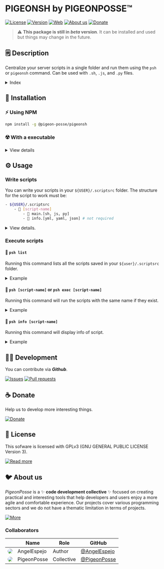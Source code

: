 <!--

██████╗ ██╗ ██████╗ ███████╗ ██████╗ ███╗   ██╗                
██╔══██╗██║██╔════╝ ██╔════╝██╔═══██╗████╗  ██║                
██████╔╝██║██║  ███╗█████╗  ██║   ██║██╔██╗ ██║                
██╔═══╝ ██║██║   ██║██╔══╝  ██║   ██║██║╚██╗██║                
██║     ██║╚██████╔╝███████╗╚██████╔╝██║ ╚████║                
╚═╝     ╚═╝ ╚═════╝ ╚══════╝ ╚═════╝ ╚═╝  ╚═══╝                
                                                               
██████╗  ██████╗ ███████╗███████╗███████╗                      
██╔══██╗██╔═══██╗██╔════╝██╔════╝██╔════╝                      
██████╔╝██║   ██║███████╗███████╗█████╗                        
██╔═══╝ ██║   ██║╚════██║╚════██║██╔══╝                        
██║     ╚██████╔╝███████║███████║███████╗                      
╚═╝      ╚═════╝ ╚══════╝╚══════╝╚══════╝                      
                                                               
                                                               
                                                               
█████╗█████╗█████╗█████╗█████╗█████╗█████╗█████╗               
╚════╝╚════╝╚════╝╚════╝╚════╝╚════╝╚════╝╚════╝               
                                                               
                                                               
                                                               
██████╗ ██╗ ██████╗ ███████╗ ██████╗ ███╗   ██╗███████╗██╗  ██╗
██╔══██╗██║██╔════╝ ██╔════╝██╔═══██╗████╗  ██║██╔════╝██║  ██║
██████╔╝██║██║  ███╗█████╗  ██║   ██║██╔██╗ ██║███████╗███████║
██╔═══╝ ██║██║   ██║██╔══╝  ██║   ██║██║╚██╗██║╚════██║██╔══██║
██║     ██║╚██████╔╝███████╗╚██████╔╝██║ ╚████║███████║██║  ██║
╚═╝     ╚═╝ ╚═════╝ ╚══════╝ ╚═════╝ ╚═╝  ╚═══╝╚══════╝╚═╝  ╚═╝                                                    

CREATED BY ANGELO
FOR PIGEONPOSSE.COM

-->

# PIGEONSH by PIGEONPOSSE™

[![License](https://img.shields.io/github/license/pigeon-posse/pigeonsh?color=blue&label=License&style=flat-square)](https://npmjs.com/package/@pigeon-posse/pigeonsh)
[![Version](https://img.shields.io/npm/v/@pigeon-posse/pigeonsh?color=a1b858&label&style=flat-square)](https://npmjs.com/package/@pigeon-posse/pigeonsh)
[![Web](https://img.shields.io/badge/Web-grey?style=flat-square)](https://pigeonposse.com/) 
[![About us](https://img.shields.io/badge/About-us-grey?style=flat-square)](https://pigeonposse.com/?popup=about) 
[![Donate](https://img.shields.io/badge/Donate-pink?style=flat-square)](https://pigeonposse.com/?popup=donate) 

> :warning: **This package is still in _beta_ version**. It can be installed and used but things may change in the future.

## 🗒 Description

Centralize your server scripts in a single folder and run them using the ```psh``` or ```pigeonsh``` command.
Can be used with ```.sh```, ```.js```, and ```.py``` files.

<details>
<summary>Index</summary>

1. [Installation](#-installation) 
2. [Usage](#%EF%B8%8F-usage)
	- [Write scripts](#write-scripts)
	- [Execute scripts](#execute-scripts)
		- [list](#-psh-list)
		- [[script-name] or exec [script-name]](#-psh-script-name-or-psh-exec-script-name)
		- [info [script-name]](#-psh-info-script-name)
3. [Development](#-development)
4. [Donate](#-donate)
5. [License](#-license)
6. [About us](#-about-us)

</details>

## 🔑 Installation

### ⚡️ Using NPM

```bash
npm install -g @pigeon-posse/pigeonsh
```

### ☢️ With a executable

<details>
<summary>View details</summary><br>

> :warning: __Not recommended__. If you install it this way, the executable will be heavier.

#### Fast mode

##### ```macos```:

```bash
git clone https://github.com/pigeon-posse/pigeonsh.git pigeonsh && cp pigeonsh/dist/pigeonsh-macos /usr/local/bin/psh && psh hello
```

##### ```linux```:

```bash
git clone https://github.com/pigeon-posse/pigeonsh.git pigeonsh && cp pigeonsh/dist/pigeonsh-linux /usr/local/bin/psh && psh hello
```

##### ```Windows```:

```bash
git clone https://github.com/pigeon-posse/pigeonsh.git pigeonsh && copy pigeonsh/dist/pigeonsh-win.exe /usr/local/bin/psh && psh hello
```

##### ✅ Success installation
If the installation has been executed correctly you should see at the end of your line a:

```Hello Pigeon 🐦🌈```


#### Manual mode

1. Clone the repository and go to the dist folder.
2. Copy the executable corresponding to your operating system in your ```bin``` folder. 

</details>

## ⚙️ Usage

### Write scripts

You can write your scripts in your ```${USER}/.scriptsrc``` folder. The structure for the script to work must be:

```bash
- ${USER}/.scriptsrc
	- 📂 [script-name] 
		- 📄 main.[sh, js, py]
		- 📜 info.[yml, yaml, json] # not required
```

<details>
<summary>View details.</summary>

<br>
<li> 
📂 <code>[script-name]</code>:<br> The name of the folder will be the name that you execute from the <code>psh</code> command. 
Folder name must not contain spaces.
</li>
<br>

<li> 
📄 <code>main.[sh, js, py]</code>:<br> The main file is the file that will be executed, here you will write your code. It could be <code>.sh</code>, <code>.js</code>, <code>.py</code>. <b>main.sh</b> example:<br><br>

```bash
#!/bin/sh

echo "Hello Pigeon 🐦🌈"
```

</li>
<br>

<li> 
📜 <code>info.[yml, yaml, json]</code>:<br> Not required. In this file you will add the information of your scripts. <b>info.yml</b> example:<br><br>

```yaml
description: Print hello message.
version: 1.0.0
```

</li>
<br>

</details>

### Execute scripts

#### 🚀 ```psh list```
Running this command lists all the scripts saved in your ```${user}/.scriptsrc``` folder.

<details>
<summary>Example</summary>

Run:

```bash
psh list
```

Returns <b>list of scripts like:</b>

```bash
hello
aliasrc
hosts 
```

</details>

#### 🚀 ```psh [script-name]``` or ```psh exec [script-name]```

Running this command will run the scripts with the same name if they exist. 

<details>
<summary>Example</summary>

Run:

```bash 
psh hello
```
or
```bash
psh exec hello
```

Returns <b><code>hello</code> script:</b>

```bash
Hello Pigeon 🐦🌈
```

</details>

#### 🚀 ```psh info [script-name]```

Running this command will display info of script.

<details>
<summary>Example</summary>

Run:

```bash
psh info hello
```

Returns <b><code>hello</code> script info:</b>

```bash
{
	"description": "Print hello message",
	"version": "1.0.0"
}
```

</details>

## 👨‍💻 Development

You can contribute via **_Github_**.

[![Issues](https://img.shields.io/badge/Issues-grey?style=flat-square)](https://github.com/pigeon-posse/pigeonsh/issues)
[![Pull requests](https://img.shields.io/badge/Pulls-grey?style=flat-square)](https://github.com/pigeon-posse/pigeonsh/pulls)


## ☕ Donate

Help us to develop more interesting things.

[![Donate](https://img.shields.io/badge/Donate-grey?style=flat-square)](https://pigeonposse.com/?popup=donate) 


## 📜 License

This sofware is licensed with GPLv3 (GNU GENERAL PUBLIC LICENSE Version 3).

[![Read more](https://img.shields.io/badge/Read-more-grey?style=flat-square)](https://github.com/pigeon-posse/pigeonsh/blob/main/LICENSE)

## 🐦 About us

_PigeonPosse_ is a ✨ **code development collective** ✨ focused on creating practical and interesting tools that help developers and users enjoy a more agile and comfortable experience. Our projects cover various programming sectors and we do not have a thematic limitation in terms of projects.

[![More](https://img.shields.io/badge/Read-more-grey?style=flat-square)](https://github.com/PigeonPosse/PigeonPosse)

### Collaborators

|                                                                                    | Name        | Role         | GitHub                                         |
| ---------------------------------------------------------------------------------- | ----------- | ------------ | ---------------------------------------------- |
| <img src="https://github.com/AngelEspejo.png?size=72" style="border-radius:100%"/> | AngelEspejo | Author       | [@AngelEspejo](https://github.com/AngelEspejo) |
| <img src="https://github.com/PigeonPosse.png?size=72" style="border-radius:100%"/> | PigeonPosse | Collective	  | [@PigeonPosse](https://github.com/PigeonPosse) |


<br>